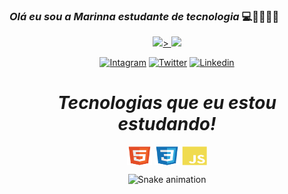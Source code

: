 ### *Olá eu sou a Marinna estudante de tecnologia* 💻👩‍🎓🖤🤍

<div align="center">
  <a href="https://github.com/marinnapcs">
    <img height="150em" src="https://github-readme-stats.vercel.app/api?username=marinnapcs&count_private=true&include_all_commits=true&show_icons=true&theme=dracula&hide_border=false&show_owner=true"/>>
    <img height="150em" src="https://github-readme-stats.vercel.app/api/top-langs/?username=marinnapcs&theme=dracula&hide_border=false&&layout=compact"/>

  
   

[![Intagram](https://img.shields.io/badge/Instagram-E4405F?style=for-the-badge&logo=instagram&logoColor=white)](https://www.instagram.com/marinnaspc/)
[![Twitter](https://img.shields.io/badge/Twitter-1DA1F2?style=for-the-badge&logo=twitter&logoColor=white)](https://Twitter.com/marinnaspc)
[![Linkedin](https://img.shields.io/badge/LinkedIn-0077B5?style=for-the-badge&logo=linkedin&logoColor=white)](https://https://www.linkedin.com/in/marinna-pereira-50a343199/)

# *Tecnologias que eu estou estudando!* 

<div>
 <img align="center" alt="marinnaspc-HTML" height="30" width="40" src="https://raw.githubusercontent.com/devicons/devicon/master/icons/html5/html5-original.svg">
  <img align="center" alt="marinnaspc-CSS" height="30" width="40" src="https://raw.githubusercontent.com/devicons/devicon/master/icons/css3/css3-original.svg">
 <img align="center" alt="Rafa-Js" height="30" width="40" src="https://raw.githubusercontent.com/devicons/devicon/master/icons/javascript/javascript-plain.svg">
<div>
  
<div align="center">
  
  ![Snake animation](https://github.com/dsouloficial/dsouloficial/blob/output/github-contribution-grid-snake.svg)
  
</div>

